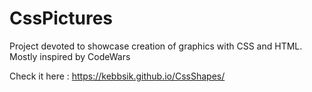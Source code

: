 # CssPictures

Project devoted to showcase creation of graphics with CSS and HTML. Mostly inspired by CodeWars

Check it here :
https://kebbsik.github.io/CssShapes/
